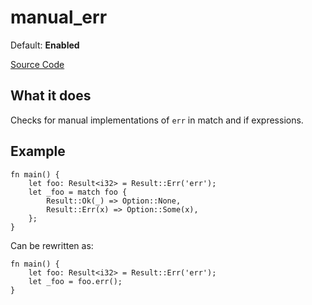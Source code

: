 # manual_err

Default: **Enabled**

[Source Code](https://github.com/software-mansion/cairo-lint/tree/main/src/lints/manual/manual_err.rs#L41)

## What it does

Checks for manual implementations of `err` in match and if expressions.

## Example

```cairo
fn main() {
    let foo: Result<i32> = Result::Err('err');
    let _foo = match foo {
        Result::Ok(_) => Option::None,
        Result::Err(x) => Option::Some(x),
    };
}
```

Can be rewritten as:

```cairo
fn main() {
    let foo: Result<i32> = Result::Err('err');
    let _foo = foo.err();
}
```
